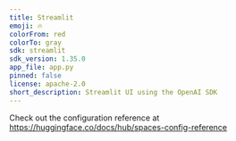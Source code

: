 ```yaml
---
title: Streamlit
emoji: 🔥
colorFrom: red
colorTo: gray
sdk: streamlit
sdk_version: 1.35.0
app_file: app.py
pinned: false
license: apache-2.0
short_description: Streamlit UI using the OpenAI SDK
---
```


Check out the configuration reference at https://huggingface.co/docs/hub/spaces-config-reference
